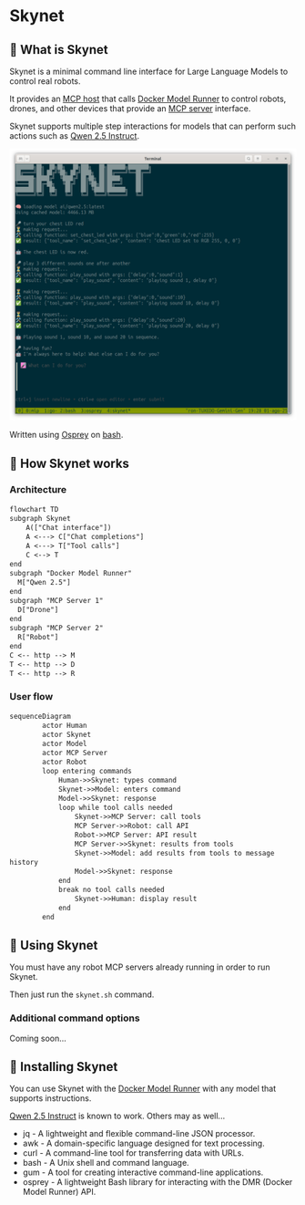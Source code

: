 # Skynet

## 🔺 What is Skynet

Skynet is a minimal command line interface for Large Language Models to control real robots. 

It provides an [MCP host](https://modelcontextprotocol.io/docs/learn/architecture) that calls [Docker Model Runner](https://www.docker.com/products/model-runner/) to control robots, drones, and other devices that provide an [MCP server](https://modelcontextprotocol.io/docs/learn/server-concepts) interface.

Skynet supports multiple step interactions for models that can perform such actions such as [Qwen 2.5 Instruct](https://hub.docker.com/r/ai/qwen2.5).

![MCP interactive](./images/skynet-example.png)

Written using [Osprey](https://github.com/k33g/osprey) on [bash](https://en.wikipedia.org/wiki/Bash_(Unix_shell)).

## 🔺 How Skynet works

### Architecture

```mermaid
flowchart TD
subgraph Skynet
    A(["Chat interface"])
    A <---> C["Chat completions"]
    A <---> T["Tool calls"]
    C <--> T
end
subgraph "Docker Model Runner"
  M["Qwen 2.5"]
end
subgraph "MCP Server 1"
  D["Drone"]
end
subgraph "MCP Server 2"
  R["Robot"]
end
C <-- http --> M
T <-- http --> D
T <-- http --> R
```

### User flow

```mermaid
sequenceDiagram
        actor Human
        actor Skynet
        actor Model
        actor MCP Server
        actor Robot
        loop entering commands
            Human->>Skynet: types command
            Skynet->>Model: enters command
            Model->>Skynet: response
            loop while tool calls needed
                Skynet->>MCP Server: call tools
                MCP Server->>Robot: call API
                Robot->>MCP Server: API result
                MCP Server->>Skynet: results from tools
                Skynet->>Model: add results from tools to message history
                Model->>Skynet: response
            end
            break no tool calls needed
                Skynet->>Human: display result
            end
        end
```


## 🔺 Using Skynet

You must have any robot MCP servers already running in order to run Skynet.

Then just run the `skynet.sh` command.

### Additional command options

Coming soon...

## 🔺 Installing Skynet

You can use Skynet with the [Docker Model Runner](https://www.docker.com/products/model-runner/) with any model that supports instructions.

[Qwen 2.5 Instruct](https://hub.docker.com/r/ai/qwen2.5) is known to work. Others may as well...

- jq - A lightweight and flexible command-line JSON processor.
- awk - A domain-specific language designed for text processing.
- curl - A command-line tool for transferring data with URLs.
- bash - A Unix shell and command language.
- gum - A tool for creating interactive command-line applications.
- osprey - A lightweight Bash library for interacting with the DMR (Docker Model Runner) API.

